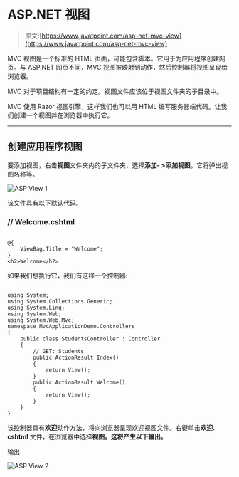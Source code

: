 # ASP.NET 视图

> 原文:[https://www.javatpoint.com/asp-net-mvc-view](https://www.javatpoint.com/asp-net-mvc-view)

MVC 视图是一个标准的 HTML 页面，可能包含脚本。它用于为应用程序创建网页。与 ASP.NET 网页不同，MVC 视图被映射到动作，然后控制器将视图呈现给浏览器。

MVC 对于项目结构有一定的约定。视图文件应该位于视图文件夹的子目录中。

MVC 使用 Razor 视图引擎，这样我们也可以用 HTML 编写服务器端代码。让我们创建一个视图并在浏览器中执行它。

* * *

## 创建应用程序视图

要添加视图，右击**视图**文件夹内的子文件夹，选择**添加- >添加视图**。它将弹出视图名称等。

![ASP View 1](../Images/d3087590bb64f978e5b9332c3a6fb350.png)

该文件具有以下默认代码。

### // Welcome.cshtml

```

@{
    ViewBag.Title = "Welcome";
}
<h2>Welcome</h2>

```

如果我们想执行它，我们有这样一个控制器:

```

using System;
using System.Collections.Generic;
using System.Linq;
using System.Web;
using System.Web.Mvc;
namespace MvcApplicationDemo.Controllers
{
    public class StudentsController : Controller
    {
        // GET: Students
        public ActionResult Index()
        {
            return View();
        }
        public ActionResult Welcome()
        {
            return View();
        }
    }
}

```

该控制器具有**欢迎**动作方法，将向浏览器呈现欢迎视图文件。右键单击**欢迎. cshtml** 文件，在浏览器中选择**视图。这将产生以下输出。**

输出:

![ASP View 2](../Images/ba99023e2de1ff4b1f2debfd45adbf39.png)
